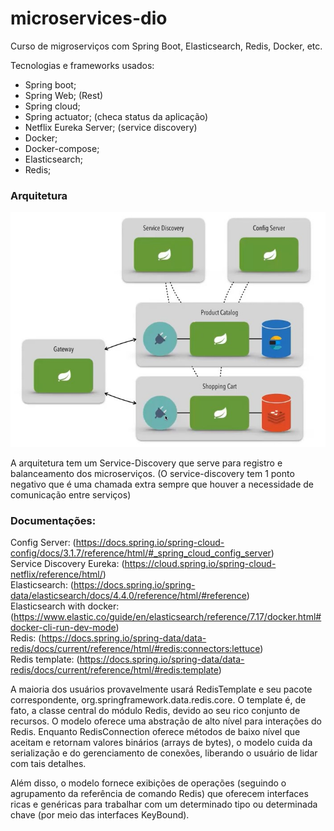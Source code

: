 # microservices-dio
Curso de migroserviços com Spring Boot, Elasticsearch, Redis, Docker, etc.

Tecnologias e frameworks usados:
- Spring boot;
- Spring Web; (Rest)
- Spring cloud;
- Spring actuator; (checa status da aplicação)
- Netflix Eureka Server; (service discovery)
- Docker;
- Docker-compose;
- Elasticsearch;
- Redis;

### Arquitetura

![arquitetura](https://github.com/GbDanielO/microservices-dio/blob/main/Arquitetura.PNG.jpg)

A arquitetura tem um Service-Discovery que serve para registro e balanceamento dos microserviços.
(O service-discovery tem 1 ponto negativo que é uma chamada extra sempre que houver a necessidade
de comunicação entre serviços)

### Documentações:
Config Server: (https://docs.spring.io/spring-cloud-config/docs/3.1.7/reference/html/#_spring_cloud_config_server)<br />
Service Discovery Eureka: (https://cloud.spring.io/spring-cloud-netflix/reference/html/)<br />
Elasticsearch: (https://docs.spring.io/spring-data/elasticsearch/docs/4.4.0/reference/html/#reference)<br />
Elasticsearch with docker: (https://www.elastic.co/guide/en/elasticsearch/reference/7.17/docker.html#docker-cli-run-dev-mode)<br />
Redis: (https://docs.spring.io/spring-data/data-redis/docs/current/reference/html/#redis:connectors:lettuce)<br />
Redis template: (https://docs.spring.io/spring-data/data-redis/docs/current/reference/html/#redis:template)<br />

A maioria dos usuários provavelmente usará RedisTemplate e seu pacote correspondente, org.springframework.data.redis.core. 
O template é, de fato, a classe central do módulo Redis, devido ao seu rico conjunto de recursos. 
O modelo oferece uma abstração de alto nível para interações do Redis. 
Enquanto RedisConnection oferece métodos de baixo nível que aceitam e retornam valores binários (arrays de bytes), 
o modelo cuida da serialização e do gerenciamento de conexões, liberando o usuário de lidar com tais detalhes.
 
Além disso, o modelo fornece exibições de operações (seguindo o agrupamento da referência de comando Redis) 
que oferecem interfaces ricas e genéricas para trabalhar com um determinado tipo ou determinada chave 
(por meio das interfaces KeyBound).


